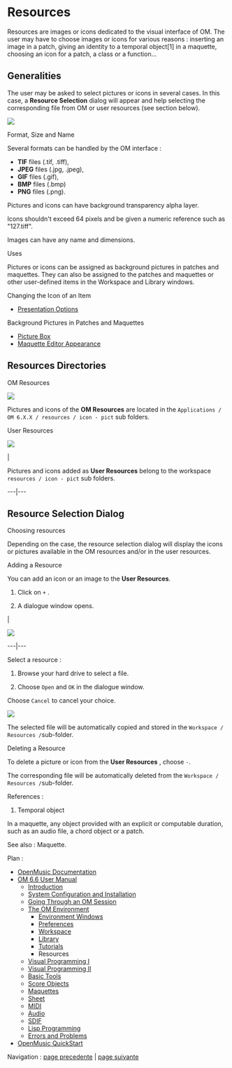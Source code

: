 # Resources

Resources are images or icons dedicated to the visual interface of OM. The
user may have to choose images or icons for various reasons : inserting an
image in a patch, giving an identity to a temporal object[1] in a maquette,
choosing an icon for a patch, a class or a function...

## Generalities

The user may be asked to select pictures or icons in several cases. In this
case, a **Resource Selection** dialog will appear and help selecting the
corresponding file from OM or user resources (see section below).

![](../res/resourcesdialog.png)

Format, Size and Name

Several formats can be handled by the OM interface :

  * **TIF** files (.tif, .tiff), 
  * **JPEG** files (.jpg, .jpeg), 
  * **GIF** files (.gif), 
  * **BMP** files (.bmp) 
  * **PNG** files (.png). 

Pictures and icons can have background transparency alpha layer.

Icons shouldn't exceed 64 pixels and be given a numeric reference such as
"127.tiff".

Images can have any name and dimensions.

Uses

Pictures or icons can be assigned as background pictures in patches and
maquettes. They can also be assigned to the patches and maquettes or other
user-defined items in the Workspace and Library windows.

Changing the Icon of an Item

  * [Presentation Options](WS-Presentation)

Background Pictures in Patches and Maquettes

  * [Picture Box](PictureBox)
  * [Maquette Editor Appearance](EditorAppearance)

## Resources Directories

OM Resources

![](../res/resourcesfold1.png)

Pictures and icons of the **OM Resources** are located in the `Applications /
OM 6.X.X / resources / icon - pict` sub folders.

User Resources

![](../res/resourcesfold2.png)

|

Pictures and icons added as **User Resources** belong to the workspace `
resources / icon - pict` sub folders.  
  
---|---  
  
## Resource Selection Dialog

Choosing resources

Depending on the case, the resource selection dialog will display the icons or
pictures available in the OM resources and/or in the user resources.

Adding a Resource

You can add an icon or an image to the **User Resources**.

  1. Click on `+` .

  2. A dialogue window opens.

|

![](../res/adduserrsrc.png)  
  
---|---  
  
Select a resource :

  1. Browse your hard drive to select a file.

  2. Choose `Open` and `OK` in the dialogue window. 

Choose `Cancel` to cancel your choice.

![](../res/select-lapin.png)

The selected file will be automatically copied and stored in the `Workspace /
Resources /`sub-folder.

Deleting a Resource

To delete a picture or icon from the **User Resources** , choose `-`.

The corresponding file will be automatically deleted from the `Workspace /
Resources /`sub-folder.

References :

  1. Temporal object

In a maquette, any object provided with an explicit or computable duration,
such as an audio file, a chord object or a patch.

See also : Maquette.

Plan :

  * [OpenMusic Documentation](OM-Documentation)
  * [OM 6.6 User Manual](OM-User-Manual)
    * [Introduction](00-Sommaire)
    * [System Configuration and Installation](Installation)
    * [Going Through an OM Session](Goingthrough)
    * [The OM Environment](Environment)
      * [Environment Windows](MainWindows)
      * [Preferences](Preferences)
      * [Workspace](Workspace)
      * [Library](Library)
      * [Tutorials](Tutorials)
      * Resources
    * [Visual Programming I](BasicVisualProgramming)
    * [Visual Programming II](AdvancedVisualProgramming)
    * [Basic Tools](BasicObjects)
    * [Score Objects](ScoreObjects)
    * [Maquettes](Maquettes)
    * [Sheet](Sheet)
    * [MIDI](MIDI)
    * [Audio](Audio)
    * [SDIF](SDIF)
    * [Lisp Programming](Lisp)
    * [Errors and Problems](errors)
  * [OpenMusic QuickStart](QuickStart-Chapters)

Navigation : [page precedente](Tutorials "page précédente\(Tutorials\)")
| [page suivante](BasicVisualProgramming "page suivante\(Visual
Programming I\)")

